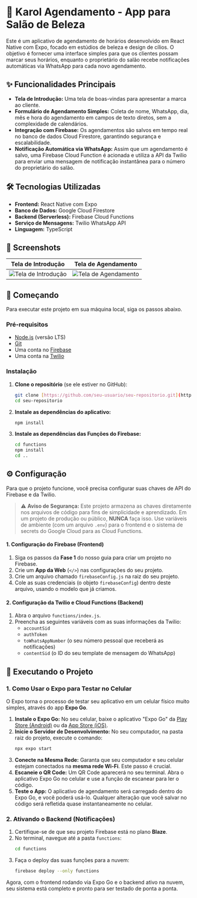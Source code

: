 # 💅 Karol Agendamento - App para Salão de Beleza

Este é um aplicativo de agendamento de horários desenvolvido em React Native com Expo, focado em estúdios de beleza e design de cílios. O objetivo é fornecer uma interface simples para que os clientes possam marcar seus horários, enquanto o proprietário do salão recebe notificações automáticas via WhatsApp para cada novo agendamento.

## ✨ Funcionalidades Principais

* **Tela de Introdução:** Uma tela de boas-vindas para apresentar a marca ao cliente.
* **Formulário de Agendamento Simples:** Coleta de nome, WhatsApp, dia, mês e hora do agendamento em campos de texto diretos, sem a complexidade de calendários.
* **Integração com Firebase:** Os agendamentos são salvos em tempo real no banco de dados Cloud Firestore, garantindo segurança e escalabilidade.
* **Notificação Automática via WhatsApp:** Assim que um agendamento é salvo, uma Firebase Cloud Function é acionada e utiliza a API da Twilio para enviar uma mensagem de notificação instantânea para o número do proprietário do salão.

## 🛠️ Tecnologias Utilizadas

* **Frontend:** React Native com Expo
* **Banco de Dados:** Google Cloud Firestore
* **Backend (Serverless):** Firebase Cloud Functions
* **Serviço de Mensagens:** Twilio WhatsApp API
* **Linguagem:** TypeScript

## 📸 Screenshots

| Tela de Introdução | Tela de Agendamento |
| :---: | :---: |
| ![Tela de Introdução](https://via.placeholder.com/250x500.png?text=Tela+de+Introdução) | ![Tela de Agendamento](https://via.placeholder.com/250x500.png?text=Tela+de+Agendamento) |

## 🚀 Começando

Para executar este projeto em sua máquina local, siga os passos abaixo.

### Pré-requisitos

* [Node.js](https://nodejs.org/) (versão LTS)
* [Git](https://git-scm.com/)
* Uma conta no [Firebase](https://firebase.google.com/)
* Uma conta na [Twilio](https://twilio.com/)

### Instalação

1.  **Clone o repositório** (se ele estiver no GitHub):
    ```bash
    git clone [https://github.com/seu-usuario/seu-repositorio.git](https://github.com/seu-usuario/seu-repositorio.git)
    cd seu-repositorio
    ```
2.  **Instale as dependências do aplicativo:**
    ```bash
    npm install
    ```
3.  **Instale as dependências das Funções do Firebase:**
    ```bash
    cd functions
    npm install
    cd .. 
    ```

## ⚙️ Configuração

Para que o projeto funcione, você precisa configurar suas chaves de API do Firebase e da Twilio.

> ⚠️ **Aviso de Segurança:** Este projeto armazena as chaves diretamente nos arquivos de código para fins de simplicidade e aprendizado. Em um projeto de produção ou público, **NUNCA** faça isso. Use variáveis de ambiente (com um arquivo `.env`) para o frontend e o sistema de secrets do Google Cloud para as Cloud Functions.

#### **1. Configuração do Firebase (Frontend)**

1.  Siga os passos da **Fase 1** do nosso guia para criar um projeto no Firebase.
2.  Crie um **App da Web** (`</>`) nas configurações do seu projeto.
3.  Crie um arquivo chamado `firebaseConfig.js` na raiz do seu projeto.
4.  Cole as suas credenciais (o objeto `firebaseConfig`) dentro deste arquivo, usando o modelo que já criamos.

#### **2. Configuração da Twilio e Cloud Functions (Backend)**

1.  Abra o arquivo `functions/index.js`.
2.  Preencha as seguintes variáveis com as suas informações da Twilio:
    * `accountSid`
    * `authToken`
    * `toWhatsAppNumber` (o seu número pessoal que receberá as notificações)
    * `contentSid` (o ID do seu template de mensagem do WhatsApp)

## 🏃 Executando o Projeto

### 1. Como Usar o Expo para Testar no Celular

O Expo torna o processo de testar seu aplicativo em um celular físico muito simples, através do app **Expo Go**.

1.  **Instale o Expo Go:** No seu celular, baixe o aplicativo "Expo Go" da [Play Store (Android)](https://play.google.com/store/apps/details?id=host.exp.exponent) ou da [App Store (iOS)](https://apps.apple.com/us/app/expo-go/id982107779).
2.  **Inicie o Servidor de Desenvolvimento:** No seu computador, na pasta raiz do projeto, execute o comando:
    ```bash
    npx expo start
    ```
3.  **Conecte na Mesma Rede:** Garanta que seu computador e seu celular estejam conectados na **mesma rede Wi-Fi**. Este passo é crucial.
4.  **Escaneie o QR Code:** Um QR Code aparecerá no seu terminal. Abra o aplicativo Expo Go no celular e use a função de escanear para ler o código.
5.  **Teste o App:** O aplicativo de agendamento será carregado dentro do Expo Go, e você poderá usá-lo. Qualquer alteração que você salvar no código será refletida quase instantaneamente no celular.

### 2. Ativando o Backend (Notificações)

1.  Certifique-se de que seu projeto Firebase está no plano **Blaze**.
2.  No terminal, navegue até a pasta `functions`:
    ```bash
    cd functions
    ```
3.  Faça o deploy das suas funções para a nuvem:
    ```bash
    firebase deploy --only functions
    ```
    
Agora, com o frontend rodando via Expo Go e o backend ativo na nuvem, seu sistema está completo e pronto para ser testado de ponta a ponta.
